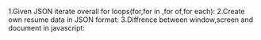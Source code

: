 1.Given JSON iterate overall for loops(for,for in ,for of,for each):
2.Create own resume data in JSON format:
3.Diffrence between window,screen and document in javascript: